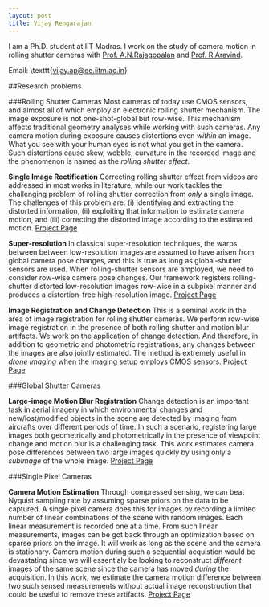 ```yaml
---
layout: post
title: Vijay Rengarajan
---
```

I am a Ph.D. student at IIT Madras. I work on the study of camera motion in rolling shutter cameras with [Prof. A.N.Rajagopalan](http://www.ee.iitm.ac.in/~raju) and [Prof. R.Aravind](http://www.ee.iitm.ac.in/user/aravind/).

Email: \texttt{vijay.ap@ee.iitm.ac.in}

##Research problems

###Rolling Shutter Cameras
Most cameras of today use CMOS sensors, and almost all of which employ an electronic rolling shutter mechanism. The image exposure is not one-shot-global but row-wise. This mechanism affects traditional geometry analyses while working with such cameras. Any camera motion during exposure causes distortions even _within_ an image. What you see with your human eyes is not what you get in the camera. Such distortions cause skew, wobble, curvature in the recorded image and the phenomenon is named as the _rolling shutter effect_.

**Single Image Rectification** Correcting rolling shutter effect from videos are addressed in most works in literature, while our work tackles the challenging problem of rolling shutter correction from _only_ a single image. The challenges of this problem are: (i) identifying and extracting the distorted information, (ii) exploiting that information to estimate camera motion, and (iii) correcting the distorted image according to the estimated motion. [Project Page](/rs_rect/)

**Super-resolution** In classical super-resolution techniques, the warps between between low-resolution images are assumed to have arisen from global camera pose changes, and this is true as long as global-shutter sensors are used. When rolling-shutter sensors are amployed, we need to consider row-wise camera pose changes. Our framework registers rolling-shutter distorted low-resolution images row-wise in a subpixel manner and produces a distortion-free high-resolution image. [Project Page](/rs_sr/)

**Image Registration and Change Detection** This is a seminal work in the area of image registration for rolling shutter cameras. We perform row-wise image registration in the presence of  both rolling shutter and motion blur artifacts. We work on the application of change detection. And therefore, in addition to geometric and photometric registrations, any changes between the images are also jointly estimated. The method is extremely useful in _drone imaging_ when the imaging setup employs CMOS sensors. [Project Page](/rs_cd/)

###Global Shutter Cameras

**Large-image Motion Blur Registration** Change detection is an important task in aerial imagery in which environmental changes and new/lost/modified objects in the scene are detected by imaging from aircrafts over different periods of time. In such a scenario, registering large images both geometrically and photometrically in the presence of viewpoint change and motion blur is a challenging task. This work estimates camera pose differences between two large images quickly by using only a _subimage_ of the whole image. [Project Page](/gs_mb/)

###Single Pixel Cameras

**Camera Motion Estimation** Through compressed sensing, we can beat Nyquist sampling rate by assuming sparse priors on the data to be captured. A single pixel camera does this for images by recording a limited number of linear combinations of the scene with random images. Each linear measurement is recorded one at a time. From such linear measurements, images can be got back through an optimization based on sparse priors on the image. It will work as long as the scene and the camera is stationary. Camera motion during such a sequential acquistion would be devastating since we will essentialy be looking to reconstruct _different_ images of the same scene since the camera has moved _during_ the acquisition. In this work, we estimate the camera motion difference between two such sensed measurements without actual image reconstruction that could be useful to remove these artifacts. [Project Page](/cs_mot/)
